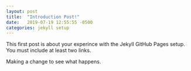 ```yaml
---
layout: post
title:  "Introduction Post!"
date:   2019-07-19 12:55:55 -0500
categories: jekyll setup
---
```

This first post is about your experince with the Jekyll GitHub Pages setup. You must include at least two links.

Making a change to see what happens.
